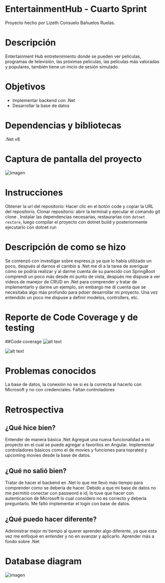 # EntertainmentHub - Cuarto Sprint
Proyecto hecho por Lizeth Consuelo Bañuelos Ruelas.


# Descripción
Entertainment Hub entretenimiento donde se pueden ver películas, programas de televisión, las próximas películas, las películas más valoradas y populares, también tiene un inicio de sesión simulado.

# Objetivos
- Implementar backend con .Net
- Desarrollar la base de datos 
# Dependencias y bibliotecas
.Net v8


# Captura de pantalla del proyecto
![imagen](https://github.com/user-attachments/assets/8bfbde55-cdbb-4f1f-ad92-2cff96742783)


# Instrucciones
Obtener la url del repositorio: Hacer clic en el botón code y copiar la URL del repositorio.
Clonar repositorio: abrir la terminal y ejecutar el comando git clone <urldelrepositorio>.
Instalar las dependencias necesarias, restaurarlas con `dotnet restore`, luego compilar el proyecto
con dotnet build y posteriormente ejecutarlo con dotnet run

# Descripción de como se hizo
Se comenzó con investigar sobre express.js ya que lo había utilizado un poco, después al darnos el cambio a .Net me di a la tarea de averiguar cómo se podría realizar y al darme cuenta de su parecido con SpringBoot comprendí un poco más desde mi punto de vista, después me dispuse a ver videos de manejor de CRUD en .Net para comprender y tratar de implementarlo y darme un ejemplo, sin embargo me di cuenta que se necesitaba algo más profundo para pdoer desarrollar mi proyecto. Una vez entendido un poco me dispuse a definir modelos, controllers, etc.
# Reporte de Code Coverage y de testing
##Code coverage
![alt text](image-11.png)

![alt text](image-12.png)

# Problemas conocidos
La base de datos, la conexión no se si es la correcta al hacerlo con Microsoft y no con credenciales.
Faltan controladores

# Retrospectiva

## ¿Qué hice bien?
Entender de manera básica .Net
Agregué una nueva funcionalidad a mi proyecto en el cual se puede agregar a favoritos en Angular.
Implementar controladores básicos como el de movies y funciones para toprated y upcoming movies desde la base de datos.

## ¿Qué no salió bien?
Tratar de hacer el backend en .Net lo que me llevó más tiempo para comprender como se debería de hacer.
Debido a que mi base de datos no me permitió conectar con password e id, lo tuve que hacer con autenticacion de Microsoft lo cual considero no es correcto y debería preguntarlo.
Me faltó implementar el login con base de datos.

## ¿Qué puedo hacer diferente?
Administrar mejor mi tiempo al querer aprender algo diferente, ya que esta vez me enfoqué en entender y no en avanzar y aplicarlo.
Aprender más a fondo sobre .Net
# Database diagram
![imagen](https://github.com/user-attachments/assets/2ad4c12b-ad72-45d9-9f7e-4d66ed9dcbf8)
